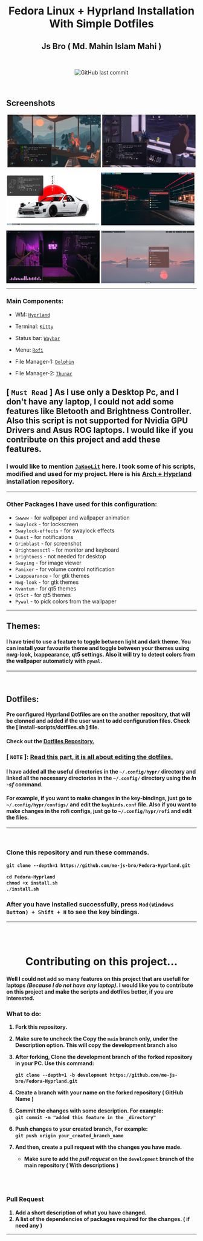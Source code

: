 <br>
<h1 align = "center"> Fedora Linux + Hyprland Installation With Simple Dotfiles</h1>
<h2 align="center">Js Bro ( Md. Mahin Islam Mahi ) </h2>
<br>
<div align="center">

![GitHub last commit](https://img.shields.io/github/last-commit/me-js-bro/Fedora-Hyprland?style=for-the-badge&color=b4befe)

<br>
</div>

## Screenshots
<p align="center">
    <img align="center" width="49%" src="https://github.com/me-js-bro/Screen-Shots/blob/main/fedora/1.png?raw=true" /> <img align="center" width="49%" src="https://github.com/me-js-bro/Screen-Shots/blob/main/fedora/2.png?raw=true" />

   <img align="center" width="49%" src="https://github.com/me-js-bro/Screen-Shots/blob/main/fedora/3.png?raw=true" /> <img align="center" width="49%" src="https://github.com/me-js-bro/Screen-Shots/blob/main/fedora/4.png?raw=true" />

   <img align="center" width="49%" src="https://github.com/me-js-bro/Screen-Shots/blob/main/fedora/5.png?raw=true" /> <img align="center" width="49%" src="https://github.com/me-js-bro/Screen-Shots/blob/main/fedora/6.png?raw=true" />
</p>

<hr>

### Main Components:

- WM: [`Hyprland`](https://hyprland.org/)

- Terminal: [`Kitty`](https://sw.kovidgoyal.net/kitty/)
 
- Status bar: [`Waybar`](https://github.com/Alexays/Waybar)

- Menu: [`Rofi`](https://github.com/davatorium/rofi)

- File Manager-1: [`Dolphin`](https://github.com/KDE/dolphin)

- File Manager-2: [`Thunar`](https://docs.xfce.org/xfce/thunar/start)

## [ `Must Read` ] As I use only a Desktop Pc, and I don't have any laptop, I could not add some features like Bletooth and Brightness Controller. Also this script is not supported for Nvidia GPU Drivers and Asus ROG laptops. I would like if you contribute on this project and add these features.<br>

### I would like to mention [`JaKooLit`](https://github.com/JaKooLit) here. I took some of his scripts, modified and used for my project. Here is his [Arch + Hyprland](https://github.com/JaKooLit/Fedora-Hyprland) installation repository. <hr>


### Other Packages I have used for this configuration:

- `Swwww` - for wallpaper and wallpaper animation
- `Swaylock` - for lockscreen
- `Swaylock-effects` - for swaylock effects
- `Dunst` - for notifications
- `Grimblast` - for screenshot
- `Brightnessctl`  - for monitor and keyboard
- `brightness` - not needed for desktop
- `Swayimg` - for image viewer 
- `Pamixer` - for volume control notification
- `Lxappearance` - for gtk themes
- `Nwg-look` - for gtk themes
- `Kvantum` - for qt5 themes
- `Qt5ct` - for qt5 themes
- `Pywal` - to pick colors from the wallpaper
 <hr>

## Themes:
#### I have tried to use a feature to toggle between light and dark theme. You can install your favourite theme and toggle between your themes using <b> nwg-look, lxappearance, qt5 settings. Also it will try to detect colors from the wallpaper automaticly with `pywal`.
<hr>
<br>

## Dotfiles:
<h4>Pre configured Hyprland Dotfiles are on the another repository, that will be clonned and added if the user want to add configuration files. Check the [ install-scripts/dotfiles.sh ] file. </h4>

#### Check out the [ Dotfiles Repository. ](https://github.com/me-js-bro/Hyprland-Dots-01)

### [ `NOTE` ]: <u> Read this part, it is all about editing the dotfiles. </u>

#### I have added all the useful directories in the `~/.config/hypr/` directory and linked all the necessary directories in the `~/.config/` directory using the <i>ln -sf </i> command.
#### For example, if you want to make changes in the key-bindings, just go to `~/.config/hypr/configs/` and edit the `keybinds.conf` file. Also if you want to make changes in the rofi configs, just go to `~/.config/hypr/rofi` and edit the files.
<hr>
<br>


### Clone this repository and run these commands.

```
git clone --depth=1 https://github.com/me-js-bro/Fedora-Hyprland.git
```

```
cd Fedora-Hyprland
chmod +x install.sh
./install.sh
```

### After you have installed successfully, press ` Mod(Windows Button) + Shift + H ` to see the key bindings.
<hr>
<br>

<br>


 <h1 align="center">Contributing on this project...</h1>
<h4>Well I could not add so many features on this project that are usefull for laptops <b><i>(Because I do not have any laptop)</i></b>. I would like you to contribute on this project and make the scripts and dotfiles better, if you are interested.</h4>

 ### What to do:

1) Fork this repository.
2) Make sure to uncheck the Copy the `main` branch only, under the Description option. This will copy the development branch also
3) After forking, Clone the development branch of the forked repository in your PC. Use this command:
    ```
    git clone --depth=1 -b development https://github.com/me-js-bro/Fedora-Hyprland.git
    ```

4) Create a branch with your name on the forked repository ( GitHub Name )
5) Commit the changes with some description. For example:<br>
    `git commit -m "added this feature in the _directory"`
6) Push changes to your created branch, For example: <br>
    `git push origin your_created_branch_name`
7) And then, create a pull request with the changes you have made.
    - Make sure to add the <i> pull request </i> on the `development` branch of the main repository ( With descriptions )

<br>
<br>

### Pull Request
1) Add a short description of what you have changed.
2) A list of the dependencies of packages required for the changes. ( if need any )


<hr>